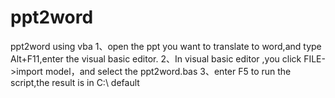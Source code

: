 ppt2word
========

ppt2word using vba
1、open the ppt you want to translate to word,and type Alt+F11,enter the visual basic editor.
2、In visual basic editor ,you click FILE->import model，and select the ppt2word.bas
3、enter F5 to run the script,the result is in C:\ default
